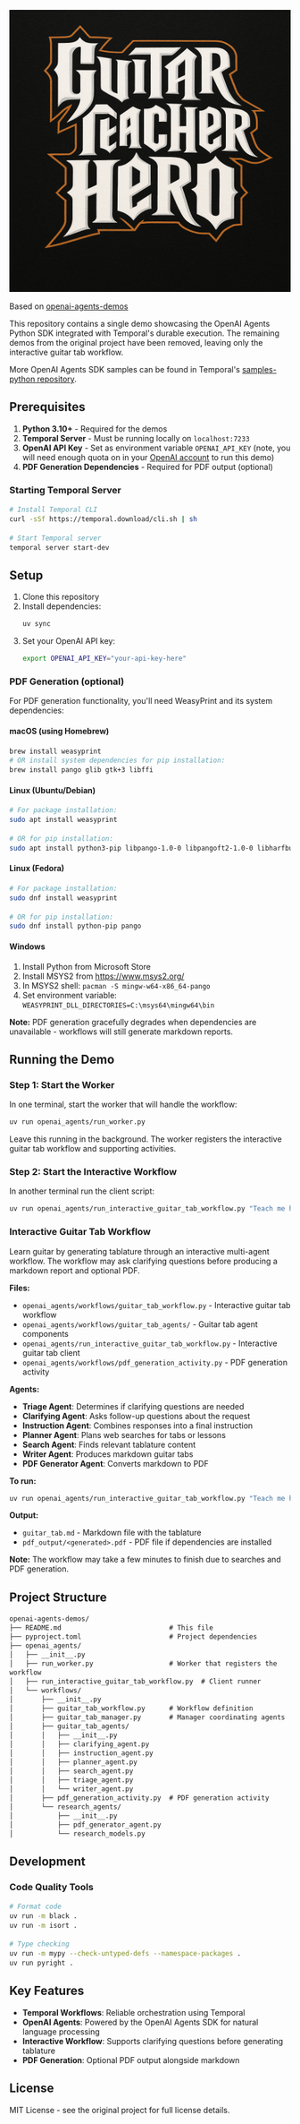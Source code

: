 ![Guitar Teacher Hero](./guitar-teacher-hero.png)

Based on [openai-agents-demos](https://github.com/temporal-community/openai-agents-demos)

This repository contains a single demo showcasing the OpenAI Agents Python SDK integrated with Temporal's durable execution. The remaining demos from the original project have been removed, leaving only the interactive guitar tab workflow.

More OpenAI Agents SDK samples can be found in Temporal's [samples-python repository](https://github.com/temporalio/samples-python/tree/main/openai_agents).

## Prerequisites

1. **Python 3.10+** - Required for the demos
2. **Temporal Server** - Must be running locally on `localhost:7233`
3. **OpenAI API Key** - Set as environment variable `OPENAI_API_KEY` (note, you will need enough quota on in your [OpenAI account](https://platform.openai.com/api-keys) to run this demo)
4. **PDF Generation Dependencies** - Required for PDF output (optional)

### Starting Temporal Server

```bash
# Install Temporal CLI
curl -sSf https://temporal.download/cli.sh | sh

# Start Temporal server
temporal server start-dev
```

## Setup

1. Clone this repository
2. Install dependencies:
   ```bash
   uv sync
   ```
3. Set your OpenAI API key:
   ```bash
   export OPENAI_API_KEY="your-api-key-here"
   ```

### PDF Generation (optional)

For PDF generation functionality, you'll need WeasyPrint and its system dependencies:

#### macOS (using Homebrew)

```bash
brew install weasyprint
# OR install system dependencies for pip installation:
brew install pango glib gtk+3 libffi
```

#### Linux (Ubuntu/Debian)

```bash
# For package installation:
sudo apt install weasyprint

# OR for pip installation:
sudo apt install python3-pip libpango-1.0-0 libpangoft2-1.0-0 libharfbuzz-subset0
```

#### Linux (Fedora)

```bash
# For package installation:
sudo dnf install weasyprint

# OR for pip installation:
sudo dnf install python-pip pango
```

#### Windows

1. Install Python from Microsoft Store
2. Install MSYS2 from https://www.msys2.org/
3. In MSYS2 shell: `pacman -S mingw-w64-x86_64-pango`
4. Set environment variable: `WEASYPRINT_DLL_DIRECTORIES=C:\msys64\mingw64\bin`

**Note:** PDF generation gracefully degrades when dependencies are unavailable - workflows will still generate markdown reports.

## Running the Demo

### Step 1: Start the Worker

In one terminal, start the worker that will handle the workflow:

```bash
uv run openai_agents/run_worker.py
```

Leave this running in the background. The worker registers the interactive guitar tab workflow and supporting activities.

### Step 2: Start the Interactive Workflow

In another terminal run the client script:

```bash
uv run openai_agents/run_interactive_guitar_tab_workflow.py "Teach me how to play Wonderwall on guitar"
```

### Interactive Guitar Tab Workflow

Learn guitar by generating tablature through an interactive multi-agent workflow. The workflow may ask clarifying questions before producing a markdown report and optional PDF.

**Files:**

- `openai_agents/workflows/guitar_tab_workflow.py` - Interactive guitar tab workflow
- `openai_agents/workflows/guitar_tab_agents/` - Guitar tab agent components
- `openai_agents/run_interactive_guitar_tab_workflow.py` - Interactive guitar tab client
- `openai_agents/workflows/pdf_generation_activity.py` - PDF generation activity

**Agents:**

- **Triage Agent**: Determines if clarifying questions are needed
- **Clarifying Agent**: Asks follow-up questions about the request
- **Instruction Agent**: Combines responses into a final instruction
- **Planner Agent**: Plans web searches for tabs or lessons
- **Search Agent**: Finds relevant tablature content
- **Writer Agent**: Produces markdown guitar tabs
- **PDF Generator Agent**: Converts markdown to PDF

**To run:**

```bash
uv run openai_agents/run_interactive_guitar_tab_workflow.py "Teach me how to play Wonderwall on guitar"
```

**Output:**

- `guitar_tab.md` - Markdown file with the tablature
- `pdf_output/<generated>.pdf` - PDF file if dependencies are installed

**Note:** The workflow may take a few minutes to finish due to searches and PDF generation.

## Project Structure

```
openai-agents-demos/
├── README.md                           # This file
├── pyproject.toml                      # Project dependencies
├── openai_agents/
│   ├── __init__.py
│   ├── run_worker.py                   # Worker that registers the workflow
│   ├── run_interactive_guitar_tab_workflow.py  # Client runner
│   └── workflows/
│       ├── __init__.py
│       ├── guitar_tab_workflow.py      # Workflow definition
│       ├── guitar_tab_manager.py       # Manager coordinating agents
│       ├── guitar_tab_agents/
│       │   ├── __init__.py
│       │   ├── clarifying_agent.py
│       │   ├── instruction_agent.py
│       │   ├── planner_agent.py
│       │   ├── search_agent.py
│       │   ├── triage_agent.py
│       │   └── writer_agent.py
│       ├── pdf_generation_activity.py  # PDF generation activity
│       └── research_agents/
│           ├── __init__.py
│           ├── pdf_generator_agent.py
│           └── research_models.py
```

## Development

### Code Quality Tools

```bash
# Format code
uv run -m black .
uv run -m isort .

# Type checking
uv run -m mypy --check-untyped-defs --namespace-packages .
uv run pyright .
```

## Key Features

- **Temporal Workflows**: Reliable orchestration using Temporal
- **OpenAI Agents**: Powered by the OpenAI Agents SDK for natural language processing
- **Interactive Workflow**: Supports clarifying questions before generating tablature
- **PDF Generation**: Optional PDF output alongside markdown

## License

MIT License - see the original project for full license details.
